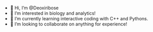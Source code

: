 - 👋 Hi, I’m @Deoxiribose
- 👀 I’m interested in biology and analytics!
- 🌱 I’m currently learning interactive coding with C++ and Pythons. 
- 💞️ I’m looking to collaborate on anything for experience!


<!---
Deoxiribose/Deoxiribose is a ✨ special ✨ repository because its `README.md` (this file) appears on your GitHub profile.
You can click the Preview link to take a look at your changes.
--->
